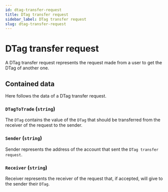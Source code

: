 ```yaml
---
id: dtag-transfer-request
title: DTag transfer request
sidebar_label: DTag transfer request
slug: dtag-transfer-request
---
```


# DTag transfer request
A DTag transfer request represents the request made from a user to get the DTag of another one.
 
## Contained data
Here follows the data of a DTag transfer request. 

### `DTagToTrade` (`string`)
The `DTag` contains the value of the `DTag` that should be transferred from the receiver of the request to the sender.

### `Sender` (`string`)
Sender represents the address of the account that sent the `DTag transfer request`.

### `Receiver` (`string`)
Receiver represents the receiver of the request that, if accepted, will
give to the sender their `DTag`.

